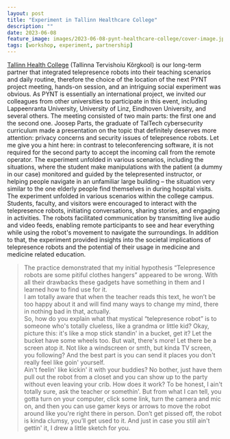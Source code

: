 ```yaml
---
layout: post
title: "Experiment in Tallinn Healthcare College"
description: ""
date: 2023-06-08
feature_image: images/2023-06-08-pynt-healthcare-college/cover-image.jpg
tags: [workshop, experiment, partnership]
---
```



[Tallinn Health College](https://ttk.ee/et) (Tallinna Tervishoiu Kõrgkool) is our long-term partner that integrated telepresence robots into their teaching scenarios and daily routine, therefore the choice of the location of the next PYNT project meeting, hands-on session, and an intriguing social experiment was obvious.
As PYNT is essentially an international project, we invited our colleagues from other universities to participate in this event, including Lappeenranta University, University of Linz, Eindhoven University, and several others.
The meeting consisted of two main parts: the first one and the second one. Joosep Parts, the graduate of TalTech cybersecurity curriculum made a presentation on the topic that definitely deserves more attention: privacy concerns and security issues of telepresence robots. Let me give you a hint here: in contrast to teleconferencing software, it is not required for the second party to accept the incoming call from the remote operator.
The experiment unfolded in various scenarios, including the situations, where the student make manipulations with the patient (a dummy in our case) monitored and guided by the telepresented instructor, or helping people navigate in an unfamiliar large building – the situation very similar to the one elderly people find themselves in during hospital visits.
The experiment unfolded in various scenarios within the college campus. Students, faculty, and visitors were encouraged to interact with the telepresence robots, initiating conversations, sharing stories, and engaging in activities. The robots facilitated communication by transmitting live audio and video feeds, enabling remote participants to see and hear everything while using the robot's movement to navigate the surroundings.
In addition to that, the experiment provided insights into the societal implications of telepresence robots and the potential of their usage in medicine and medicine related education.


> The practice demonstrated that my initial hypothesis “Telepresence robots are some pitiful clothes hangers” appeared to be wrong. With all their drawbacks these gadgets have something in them and I learned how to find use for it.\
> I am totally aware that when the teacher reads this text, he won’t be too happy about it and will find many ways to change my mind, there in nothing bad in that, actually.\
> So, how do you explain what that mystical “telepresence robot” is to someone who's totally clueless, like a grandma or little kid? Okay, picture this: it's like a mop stick standin' in a bucket, get it? Let the bucket have some wheels too.  But wait, there's more! Let there be a screen atop it. Not like a windscreen or smth, but kinda TV screen, you following? And the best part is you can send it places you don't really feel like goin' yourself.\
> Ain't feelin' like kickin' it with your buddies?  No bother, just have them pull out the robot from a closet and you can show up to the party without even leaving your crib. How does it work? To be honest, I ain't totally sure, ask the teacher or somethin'.  But from what I can tell, you gotta turn on your computer, click some link, turn the camera and mic on, and then you can use gamer keys or arrows to move the robot around like you're right there in person. Don’t get pissed off, the robot is kinda clumsy, you’ll get used to it. And just in case you still ain't gettin' it, I drew a little sketch for you.